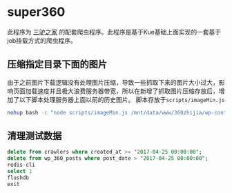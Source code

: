 # super360

此程序为 [三驴之家](https://www.360zhijia.com) 的配套爬虫程序。此程序是基于Kue基础上面实现的一套基于job挂载方式的爬虫程序。

## 压缩指定目录下面的图片

由于之前图片下载逻辑没有处理图片压缩，导致一些抓取下来的图片大小过大，影响页面加载速度并且极大浪费服务器带宽，所以在新增了抓取图片压缩存放后，增加了以下脚本处理服务器上面以前的历史图片。
脚本存放于`scripts/imageMin.js`

```bash
nohup bash -c "node scripts/imageMin.js /mnt/data/www/360zhijia/wp-content/uploads/2016 >> ~/minimage_2015.log 2>&1 &"
```

## 清理测试数据

```sql
delete from crawlers where created_at >= "2017-04-25 00:00:00";
delete from wp_360_posts where post_date > "2017-04-25 00:00:00";
redis-cli
select 1
flushdb
exit
```
